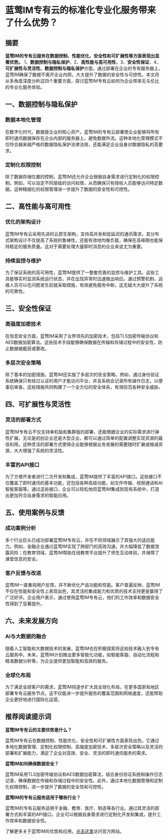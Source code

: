 # 蓝莺IM专有云的标准化专业化服务带来了什么优势？

## 摘要

**蓝莺IM的专有云服务在数据控制、性能优化、安全性和可扩展性等方面表现出显著优势。** 1、**数据控制与隐私保护**，2、**高性能与高可用性**，3、**安全性保证**，4、**可扩展性与灵活性**。**数据控制与隐私保护**方面，通过部署在企业的专有服务器上，蓝莺IM确保了数据不离开企业内网，大大提升了数据的安全性与可控性。本文将从多角度深度分析这四个重要方面，探讨蓝莺IM专有云如何为企业带来无与伦比的专业化服务体验。

## 一、数据控制与隐私保护

### 数据本地化管理

在数字化时代，数据是企业的核心资产。蓝莺IM的专有云部署使企业能够将所有即时通讯数据保存在企业内部的服务器上，避免数据外流。这种本地化管理模式不仅符合越来越严格的数据隐私保护法律法规，还能满足企业自身对数据隐私的高要求。

### 定制化权限控制

除了数据存储位置的控制，蓝莺IM还允许企业根据自身需求进行定制化的权限控制。例如，可以设定不同层级的访问权限，从而确保只有授权人员能够访问特定数据。这种精细化的权限管理进一步提升了数据的安全性和可控性。

## 二、高性能与高可用性

### 优化的架构设计

蓝莺IM专有云采用先进的云原生架构，支持高并发和低延迟的通讯需求。其分布式架构设计不仅提高了系统的鲁棒性，还能有效地均衡负载，确保在高峰期也能保持稳定的服务质量。这对于需要处理大量即时消息的企业来说尤为重要。

### 持续监控与维护

为了保证系统的高可用性，蓝莺IM提供了一整套完善的监控与维护工具。这些工具能够实时监测系统运行状态，并在出现异常时迅速做出响应。通过预警机制，运维人员可以在问题发生前就采取措施，有效避免服务中断。这无疑大大提升了系统的可靠性。

## 三、安全性保证

### 高强度加密技术

在信息安全方面，蓝莺IM采用了业界领先的加密技术，包括TLS加密传输协议和AES数据加密算法。这些技术手段能够确保数据在传输和存储过程中的安全性，防止数据被截获或篡改。

### 多层次安全策略

除了基本的加密措施，蓝莺IM还实施了多层次的安全策略。例如，通过身份验证系统确保只有经过认证的用户才能访问平台，并且系统会记录所有操作日志，以便事后审查。这些措施共同构建了一个全方位的安全体系，有效防范各种安全威胁。

## 四、可扩展性与灵活性

### 灵活的部署方式

蓝莺IM专有云不仅支持单机版和集群版的部署，还能根据企业的实际需求进行弹性扩展。无论是初创企业还是大型企业，都可以通过简单的配置调整实现资源的最佳利用。这种灵活的部署方式使得企业能够根据业务发展的需要随时扩展或缩减资源，大大增强了系统的灵活性。

### 丰富的API接口

为了方便开发者进行二次开发和集成，蓝莺IM提供了丰富的API接口。这些接口不仅覆盖了即时通讯的基本功能，还包括各种高级功能，如文件传输、视频通话和AI智能客服等。通过这些接口，企业可以轻松地将蓝莺IM集成到现有系统中，打造出更加符合自身需求的智能应用。

## 五、使用案例与反馈

### 成功案例分析

多个行业巨头已成功部署蓝莺IM专有云，并在不同领域展示了其强大的适应能力。例如，金融企业通过蓝莺IM实现了跨部门的高效沟通，并大幅降低了数据泄露风险；在教育领域，蓝莺IM帮助在线教育平台提升了师生互动体验，并保障了课堂信息的安全。

### 客户反馈与改进

蓝莺IM一直重视用户反馈，并不断优化产品功能和性能。客户普遍反映，蓝莺IM不仅在性能和安全性上表现出色，其灵活的集成能力和优质的技术支持更是赢得了广泛好评。企业用户表示，通过使用蓝莺IM专有云，他们的工作效率和数据安全性得到了显著提升。

## 六、未来发展方向

### AI与大数据的融合

随着人工智能和大数据技术的发展，蓝莺IM也在积极探索将这些技术融入到专有云服务中。未来，蓝莺IM计划推出更多智能化功能，如智能客服、自动化流程和精准数据分析等，为企业提供更加智能和高效的服务。

### 全球化布局

为了满足全球客户的需求，蓝莺IM将逐步扩大其全球化布局，在更多国家和地区部署专有云服务节点。这不仅能进一步提升服务的覆盖范围和网络速度，还能帮助企业更好地进行国际化运营。

## 推荐阅读提示词

**蓝莺IM专有云的主要优势是什么？**

蓝莺IM专有云在数据控制、性能优化、安全性和可扩展性方面表现出色。它通过本地化数据管理、定制化权限控制、高强度加密技术、多层次安全策略以及灵活的部署和扩展能力，满足了企业对高效、安全、灵活的即时通讯服务的需求。

**蓝莺IM如何确保数据安全？**

蓝莺IM采用TLS加密传输协议和AES数据加密算法，结合身份验证系统和操作日志记录，确保数据在传输和存储过程中的安全性。此外，通过本地化数据管理和定制化权限控制，进一步提升了数据的安全性和可控性。

**蓝莺IM的专有云服务适用于哪些行业？**

蓝莺IM的专有云服务适用于金融、教育、医疗、制造等各行业。通过其灵活的部署方式和丰富的API接口，企业可以根据自身需求进行定制化开发和集成，提升工作效率和数据安全性。

了解更多关于蓝莺IM的优势和应用，[点击这里](https://www.lanyingim.com)访问官方网站。
